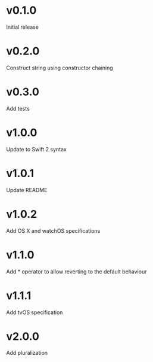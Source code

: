# v0.1.0
Initial release

# v0.2.0
Construct string using constructor chaining

# v0.3.0
Add tests

# v1.0.0
Update to Swift 2 syntax

# v1.0.1
Update README

# v1.0.2
Add OS X and watchOS specifications

# v1.1.0
Add * operator to allow reverting to the default behaviour

# v1.1.1
Add tvOS specification

# v2.0.0
Add pluralization
